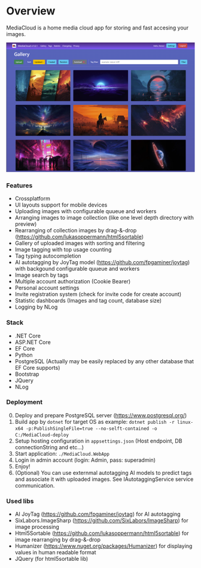 # Overview

MediaCloud is a home media cloud app for storing and fast accesing your images.

![gallery](/gallery.png)

### Features

- Crossplatform
- UI layouts support for mobile devices
- Uploading images with configurable quueue and workers
- Arranging images to image collection (like one level depth directory with preview)
- Rearranging of collection images by drag-&-drop (https://github.com/lukasoppermann/html5sortable)
- Gallery of uploaded images with sorting and filtering
- Image tagging with top usage counting
- Tag typing autocompletion
- AI autotagging by JoyTag model (https://github.com/fpgaminer/joytag) with backgound configurable quueue and workers
- Image search by tags
- Multiple account authorization (Cookie Bearer)
- Personal account settings
- Invite registration system (check for invite code for create account)
- Statistic dashboards (Images and tag count, database size)
- Logging by NLog

### Stack

- .NET Core
- ASP.NET Core
- EF Core
- Python
- PostgreSQL (Actually may be easily replaced by any other database that EF Core supports)
- Bootstrap
- JQuery
- NLog

### Deployment

0. Deploy and prepare PostgreSQL server (https://www.postgresql.org/)
1. Build app by `dotnet` for target OS as example:
    `dotnet publish -r linux-x64 -p:PublishSingleFile=true --no-selft-contained -o C:/MediaCloud-deploy`
2. Setup hosting configuration in `appsettings.json` (Host endpoint, DB connectionString and etc...)
3. Start application:
    `./MediaCloud.WebApp`
4. Login in admin account (login: Admin, pass: superadmin)
5. Enjoy!
6. (Optional) You can use externmal autotagging AI models to predict tags and associate it with uploaded images.
See IAutotaggingService service communication.

### Used libs

- AI JoyTag (https://github.com/fpgaminer/joytag) for AI autotagging
- SixLabors.ImageSharp (https://github.com/SixLabors/ImageSharp) for image processing
- Html5Sortable (https://github.com/lukasoppermann/html5sortable) for image rearranging by drag-&-drop
- Humanizer (https://www.nuget.org/packages/Humanizer) for displaying values in human readable format
- JQuery (for html5sortable lib)